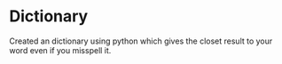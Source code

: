 # Dictionary
Created an dictionary using python which gives the closet result to your word even if you misspell it.
